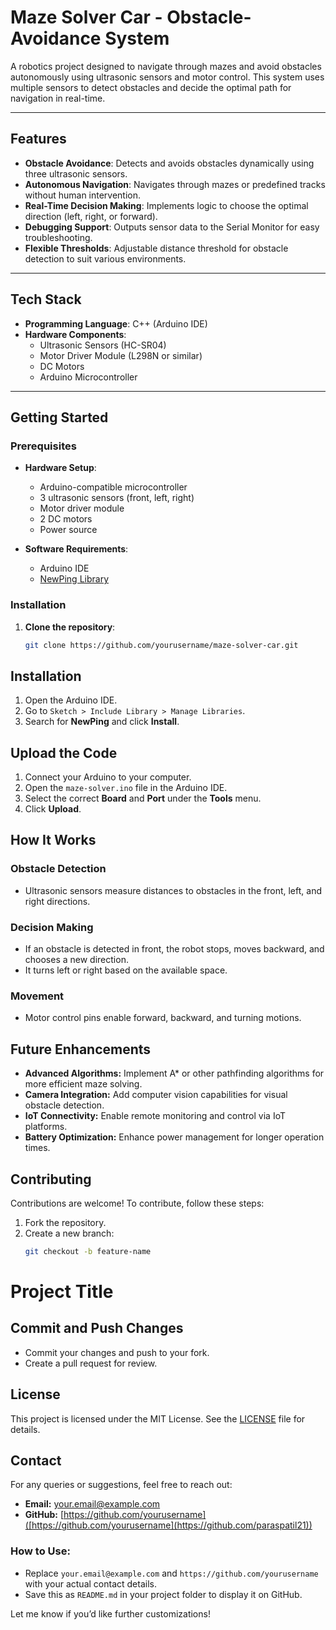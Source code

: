 # **Maze Solver Car - Obstacle-Avoidance System**

A robotics project designed to navigate through mazes and avoid obstacles autonomously using ultrasonic sensors and motor control. This system uses multiple sensors to detect obstacles and decide the optimal path for navigation in real-time.

---

## **Features**

- **Obstacle Avoidance**: Detects and avoids obstacles dynamically using three ultrasonic sensors.  
- **Autonomous Navigation**: Navigates through mazes or predefined tracks without human intervention.  
- **Real-Time Decision Making**: Implements logic to choose the optimal direction (left, right, or forward).  
- **Debugging Support**: Outputs sensor data to the Serial Monitor for easy troubleshooting.  
- **Flexible Thresholds**: Adjustable distance threshold for obstacle detection to suit various environments.  

---

## **Tech Stack**

- **Programming Language**: C++ (Arduino IDE)  
- **Hardware Components**:
  - Ultrasonic Sensors (HC-SR04)  
  - Motor Driver Module (L298N or similar)  
  - DC Motors  
  - Arduino Microcontroller  

---

## **Getting Started**

### **Prerequisites**

- **Hardware Setup**:  
  - Arduino-compatible microcontroller  
  - 3 ultrasonic sensors (front, left, right)  
  - Motor driver module  
  - 2 DC motors  
  - Power source  

- **Software Requirements**:  
  - Arduino IDE  
  - [NewPing Library](https://bitbucket.org/teckel12/arduino-new-ping/wiki/Home)  

### **Installation**

1. **Clone the repository**:  
   ```bash
   git clone https://github.com/yourusername/maze-solver-car.git
## Installation

1. Open the Arduino IDE.
2. Go to `Sketch > Include Library > Manage Libraries`.
3. Search for **NewPing** and click **Install**.

## Upload the Code

1. Connect your Arduino to your computer.
2. Open the `maze-solver.ino` file in the Arduino IDE.
3. Select the correct **Board** and **Port** under the **Tools** menu.
4. Click **Upload**.

## How It Works

### Obstacle Detection
- Ultrasonic sensors measure distances to obstacles in the front, left, and right directions.

### Decision Making
- If an obstacle is detected in front, the robot stops, moves backward, and chooses a new direction.
- It turns left or right based on the available space.

### Movement
- Motor control pins enable forward, backward, and turning motions.

## Future Enhancements

- **Advanced Algorithms:** Implement A* or other pathfinding algorithms for more efficient maze solving.
- **Camera Integration:** Add computer vision capabilities for visual obstacle detection.
- **IoT Connectivity:** Enable remote monitoring and control via IoT platforms.
- **Battery Optimization:** Enhance power management for longer operation times.

## Contributing

Contributions are welcome! To contribute, follow these steps:

1. Fork the repository.
2. Create a new branch:
   ```bash
   git checkout -b feature-name
# Project Title

## Commit and Push Changes
- Commit your changes and push to your fork.
- Create a pull request for review.

## License
This project is licensed under the MIT License. See the [LICENSE](LICENSE) file for details.

## Contact
For any queries or suggestions, feel free to reach out:
- **Email:** [your.email@example.com](mailto:parasspatil10@gmail.com)
- **GitHub:** [https://github.com/yourusername]([https://github.com/yourusername](https://github.com/paraspatil21))

### How to Use:
- Replace `your.email@example.com` and `https://github.com/yourusername` with your actual contact details.
- Save this as `README.md` in your project folder to display it on GitHub. 

Let me know if you’d like further customizations!


